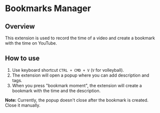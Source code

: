 # Bookmarks Manager

## Overview

This extension is used to record the time of a video and create a bookmark with the time on YouTube.

## How to use

1. Use keyboard shortcut `CTRL + CMD + V` (`V` for volleyball).
2. The extension will open a popup where you can add description and tags.
3. When you press "bookmark moment", the extension will create a bookmark with the time and the description.

**Note:** Currently, the popup doesn't close after the bookmark is created. Close it manually.

